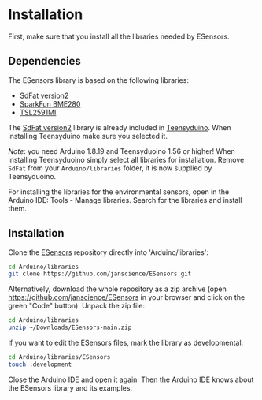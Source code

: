# Installation

First, make sure that you install all the libraries needed by ESensors.


## Dependencies

The ESensors library is based on the following libraries:

- [SdFat version2](https://github.com/greiman/SdFat)
- [SparkFun BME280](https://github.com/sparkfun/SparkFun_BME280_Arduino_Library)
- [TSL2591MI](https://bitbucket.org/christandlg/tsl2591mi/)

The [SdFat version2](https://github.com/greiman/SdFat) library is
already included in
[Teensyduino](https://www.pjrc.com/teensy/teensyduino.html). When
installing Teensyduino make sure you selected it.

_Note_: you need Arduino 1.8.19 and Teensyduoino 1.56 or higher! When
installing Teensyduoino simply select all libraries for installation.
Remove `SdFat` from your `Arduino/libraries` folder, it is now
supplied by Teensyduoino.

For installing the libraries for the environmental sensors, open in
the Arduino IDE: Tools - Manage libraries. Search for the libraries
and install them.


## Installation

Clone the [ESensors](https://github.com/janscience/ESensors) repository
directly into 'Arduino/libraries':
```sh
cd Arduino/libraries
git clone https://github.com/janscience/ESensors.git
```

Alternatively, download the whole repository as a zip archive (open
https://github.com/janscience/ESensors in your browser and click on the
green "Code" button). Unpack the zip file:
```sh
cd Arduino/libraries
unzip ~/Downloads/ESensors-main.zip
```

If you want to edit the ESensors files, mark the library as developmental:
```sh
cd Arduino/libraries/ESensors
touch .development
```

Close the Arduino IDE and open it again. Then the Arduino IDE knows
about the ESensors library and its examples.
